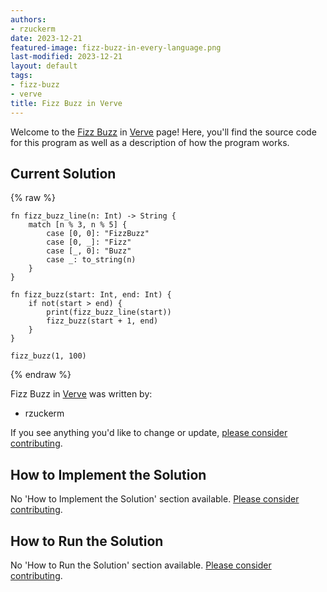 ```yaml
---
authors:
- rzuckerm
date: 2023-12-21
featured-image: fizz-buzz-in-every-language.png
last-modified: 2023-12-21
layout: default
tags:
- fizz-buzz
- verve
title: Fizz Buzz in Verve
---
```


Welcome to the [Fizz Buzz](https://sampleprograms.io/projects/fizz-buzz) in [Verve](https://sampleprograms.io/languages/verve) page! Here, you'll find the source code for this program as well as a description of how the program works.

## Current Solution

{% raw %}

```verve
fn fizz_buzz_line(n: Int) -> String {
    match [n % 3, n % 5] {
        case [0, 0]: "FizzBuzz"
        case [0, _]: "Fizz"
        case [_, 0]: "Buzz"
        case _: to_string(n)
    }
}

fn fizz_buzz(start: Int, end: Int) {
    if not(start > end) {
        print(fizz_buzz_line(start))
        fizz_buzz(start + 1, end)
    }
}

fizz_buzz(1, 100)

```

{% endraw %}

Fizz Buzz in [Verve](https://sampleprograms.io/languages/verve) was written by:

- rzuckerm

If you see anything you'd like to change or update, [please consider contributing](https://github.com/TheRenegadeCoder/sample-programs).

## How to Implement the Solution

No 'How to Implement the Solution' section available. [Please consider contributing](https://github.com/TheRenegadeCoder/sample-programs-website).

## How to Run the Solution

No 'How to Run the Solution' section available. [Please consider contributing](https://github.com/TheRenegadeCoder/sample-programs-website).